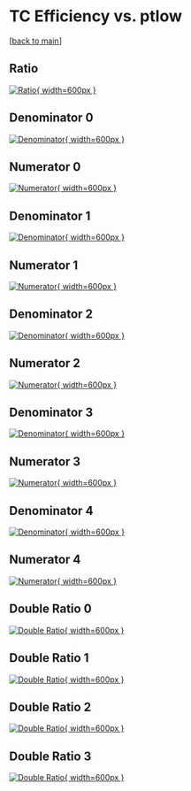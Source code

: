 # TC Efficiency vs. ptlow

[[back to main](./)]



## Ratio

[![Ratio](../mtv/var/TC_vtr_0_0_eff_ptlow.png){ width=600px }](../mtv/var/TC_vtr_0_0_eff_ptlow.pdf)

## Denominator 0

[![Denominator](../mtv/den/TC_vtr_0_0_eff_ptlow_den0.png){ width=600px }](../mtv/den/TC_vtr_0_0_eff_ptlow_den0.pdf)

## Numerator 0

[![Numerator](../mtv/num/TC_vtr_0_0_eff_ptlow_num0.png){ width=600px }](../mtv/num/TC_vtr_0_0_eff_ptlow_num0.pdf)

## Denominator 1

[![Denominator](../mtv/den/TC_vtr_0_0_eff_ptlow_den1.png){ width=600px }](../mtv/den/TC_vtr_0_0_eff_ptlow_den1.pdf)

## Numerator 1

[![Numerator](../mtv/num/TC_vtr_0_0_eff_ptlow_num1.png){ width=600px }](../mtv/num/TC_vtr_0_0_eff_ptlow_num1.pdf)

## Denominator 2

[![Denominator](../mtv/den/TC_vtr_0_0_eff_ptlow_den2.png){ width=600px }](../mtv/den/TC_vtr_0_0_eff_ptlow_den2.pdf)

## Numerator 2

[![Numerator](../mtv/num/TC_vtr_0_0_eff_ptlow_num2.png){ width=600px }](../mtv/num/TC_vtr_0_0_eff_ptlow_num2.pdf)

## Denominator 3

[![Denominator](../mtv/den/TC_vtr_0_0_eff_ptlow_den3.png){ width=600px }](../mtv/den/TC_vtr_0_0_eff_ptlow_den3.pdf)

## Numerator 3

[![Numerator](../mtv/num/TC_vtr_0_0_eff_ptlow_num3.png){ width=600px }](../mtv/num/TC_vtr_0_0_eff_ptlow_num3.pdf)

## Denominator 4

[![Denominator](../mtv/den/TC_vtr_0_0_eff_ptlow_den4.png){ width=600px }](../mtv/den/TC_vtr_0_0_eff_ptlow_den4.pdf)

## Numerator 4

[![Numerator](../mtv/num/TC_vtr_0_0_eff_ptlow_num4.png){ width=600px }](../mtv/num/TC_vtr_0_0_eff_ptlow_num4.pdf)

## Double Ratio 0

[![Double Ratio](../mtv/ratio/TC_vtr_0_0_eff_ptlow_ratio0.png){ width=600px }](../mtv/ratio/TC_vtr_0_0_eff_ptlow_ratio0.pdf)

## Double Ratio 1

[![Double Ratio](../mtv/ratio/TC_vtr_0_0_eff_ptlow_ratio1.png){ width=600px }](../mtv/ratio/TC_vtr_0_0_eff_ptlow_ratio1.pdf)

## Double Ratio 2

[![Double Ratio](../mtv/ratio/TC_vtr_0_0_eff_ptlow_ratio2.png){ width=600px }](../mtv/ratio/TC_vtr_0_0_eff_ptlow_ratio2.pdf)

## Double Ratio 3

[![Double Ratio](../mtv/ratio/TC_vtr_0_0_eff_ptlow_ratio3.png){ width=600px }](../mtv/ratio/TC_vtr_0_0_eff_ptlow_ratio3.pdf)

